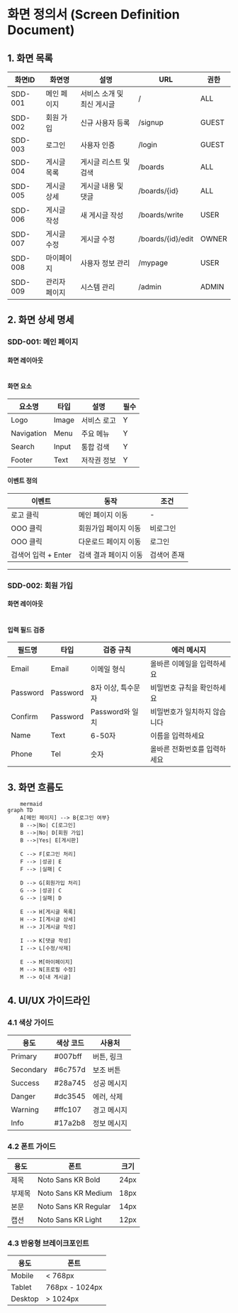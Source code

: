 # 화면 정의서 (Screen Definition Document)

## 1. 화면 목록

| 화면ID | 화면명 | 설명 | URL | 권한 |
|--------|-------|-----|------|-----|
| SDD-001 | 메인 페이지 | 서비스 소개 및 최신 게시글 | / | ALL |
| SDD-002 | 회원 가입 | 신규 사용자 등록 | /signup | GUEST |
| SDD-003 | 로그인 | 사용자 인증 | /login | GUEST |
| SDD-004 | 게시글 목록 | 게시글 리스트 및 검색 | /boards | ALL |
| SDD-005 | 게시글 상세 | 게시글 내용 및 댓글 | /boards/{id} | ALL |
| SDD-006 | 게시글 작성 | 새 게시글 작성 | /boards/write | USER |
| SDD-007 | 게시글 수정 | 게시글 수정 | /boards/{id}/edit | OWNER |
| SDD-008 | 마이페이지 | 사용자 정보 관리 | /mypage | USER |
| SDD-009 | 관리자 페이지 | 시스템 관리 | /admin | ADMIN |

## 2. 화면 상세 명세 

### SDD-001: 메인 페이지 

#### 화면 레이아웃 
```

```
#### 화면 요소 
| 요소명 | 타입 | 설명 | 필수 |
|-------|------|----|------|
| Logo  | Image | 서비스 로고 | Y |
| Navigation  | Menu | 주요 메뉴 | Y |
| Search | Input | 통합 검색 | Y |
| Footer | Text  | 저작권 정보 | Y |

#### 이벤트 정의
| 이벤트 | 동작 | 조건 |
|-------|------|------| 
| 로고 클릭 | 메인 페이지 이동 | - |
| OOO 클릭 | 회원가입 페이지 이동 | 비로그인 |
| OOO 클릭 | 다운로드 페이지 이동 | 로그인 |
| 검색어 입력 + Enter | 검색 결과 페이지 이동 | 검색어 존재 |

---

### SDD-002: 회원 가입

#### 화면 레이아웃 
```

```

#### 입력 필드 검증
| 필드명 | 타입 | 검증 규칙 | 에러 메시지 |
|-------|------|----------|-----------|
| Email  | Email | 이메일 형식 | 올바른 이메일을 입력하세요 |
| Password  | Password | 8자 이상, 특수문자 | 비밀번호 규칙을 확인하세요 |
| Confirm | Password | Password와 일치 | 비밀번호가 일치하지 않습니다 |
| Name | Text  | 6-50자 | 이름을 입력하세요 |
| Phone | Tel  | 숫자 | 올바른 전화번호를 입력하세요 |


## 3. 화면 흐름도 

```
    mermaid
graph TD
    A[메인 페이지] --> B{로그인 여부}
    B -->|No| C[로그인]
    B -->|No| D[회원 가입]
    B -->|Yes| E[게시판]

    C --> F[로그인 처리]
    F --> |성공| E
    F --> |실패| C

    D --> G[회원가입 처리]
    G --> |성공| C
    G --> |실패| D

    E --> H[게시글 목록]
    H --> I[게시글 상세]
    H --> J[게시글 작성]

    I --> K[댓글 작성]
    I --> L[수정/삭제]

    E --> M[마이페이지]
    M --> N[프로필 수정]
    M --> O[내 게시글]    
```

## 4. UI/UX 가이드라인

### 4.1 색상 가이드 
| 용도 | 색상 코드 | 사용처 |
|-------|------|------| 
| Primary | #007bff | 버튼, 링크 |
| Secondary | #6c757d | 보조 버튼 |
| Success | #28a745 | 성공 메시지 |
| Danger | #dc3545 | 에러, 삭제 |
| Warning | #ffc107 | 경고 메시지 |
| Info | #17a2b8 | 정보 메시지 |

### 4.2 폰트 가이드 
| 용도 | 폰트 | 크기 |
|-------|------|------| 
| 제목 | Noto Sans KR Bold | 24px |
| 부제목 | Noto Sans KR Medium | 18px |
| 본문 | Noto Sans KR Regular | 14px |
| 캡션 | Noto Sans KR Light | 12px |

### 4.3 반응형 브레이크포인트

| 용도 | 폰트 |
|------|-----|
| Mobile | < 768px |
| Tablet | 768px - 1024px |
| Desktop | > 1024px |